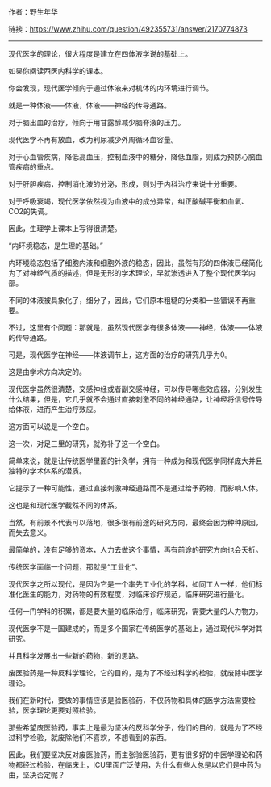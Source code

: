 作者：野生年华

链接：https://www.zhihu.com/question/492355731/answer/2170774873

---

现代医学的理论，很大程度是建立在四体液学说的基础上。

如果你阅读西医内科学的课本。

你会发现，现代医学倾向于通过体液来对机体的内环境进行调节。

就是一种体液——体液，体液——神经的传导通路。

对于脑出血的治疗，倾向于用甘露醇减少脑脊液的压力。

现代医学不再有放血，改为利尿减少外周循环血容量。

对于心血管疾病，降低高血压，控制血液中的糖分，降低血脂，则成为预防心脑血管疾病的重点。

对于肝胆疾病，控制消化液的分泌，形成，则对于内科治疗来说十分重要。

对于呼吸衰竭，现代医学依然视为血液中的成分异常，纠正酸碱平衡和血氧、CO2的失调。

因此，生理学上课本上写得很清楚。

“内环境稳态，是生理的基础。”

内环境稳态包括了细胞内液和细胞外液的稳态，因此，虽然有形的四体液已经简化为了对神经气质的描述，但是无形的学术理论，早就渗透进入了整个现代医学内部。

不同的体液被具象化了，细分了，因此，它们原本粗糙的分类和一些错误不再重要。

不过，这里有个问题：那就是，虽然现代医学有很多体液——神经，体液——体液的传导通路。

可是，现代医学在神经——体液调节上，这方面的治疗的研究几乎为0。

这是由学术方向决定的。

现代医学虽然很清楚，交感神经或者副交感神经，可以传导哪些效应器，分别发生什么结果，但是，它几乎就不会通过直接刺激不同的神经通路，让神经将信号传导给体液，进而产生治疗效应。

这方面可以说是一个空白。

这一次，对足三里的研究，就弥补了这一个空白。

简单来说，就是让传统医学里面的针灸学，拥有一种成为和现代医学同样庞大并且独特的学术体系的潜质。

它提示了一种可能性，通过直接刺激神经通路而不是通过给予药物，而影响人体。

这也是和现代医学截然不同的体系。

当然，有前景不代表可以落地，很多很有前途的研究方向，最终会因为种种原因，而失去意义。

最简单的，没有足够的资本，人力去做这个事情，再有前途的研究方向也会夭折。

传统医学面临一个问题，那就是“工业化”。

现代医学之所以现代，是因为它是一个率先工业化的学科，如同工人一样，他们标准化医生的能力，对药物的有效程度，对临床诊疗规范，临床研究进行量化。

任何一门学科的积累，都是要大量的临床治疗，临床研究，需要大量的人力物力。

现代医学不是一国建成的，而是多个国家在传统医学的基础上，通过现代科学对其研究。

并且科学发展出一些新的药物，新的思路。

废医验药是一种反科学理论，它的目的，是为了不经过科学的检验，就废除中医学理论。

我们在新时代，要做的事情应该是验医验药，不仅药物和具体的医学方法需要检验，医学理论更要对照检验。

那些希望废医验药，事实上是最为坚决的反科学分子，他们的目的，就是为了不经过科学检验，就废除他们不喜欢，不想看到的东西。

因此，我们要坚决反对废医验药，而主张验医验药，更有很多好的中医学理论和药物都经过检验，在临床上，ICU里面广泛使用，为什么有些人总是以它们是中药为由，坚决否定呢？